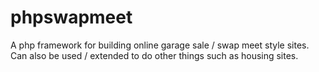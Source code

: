 phpswapmeet
===========

A php framework for building online garage sale / swap meet style sites.  Can also be used / extended to do other things such as housing sites.
